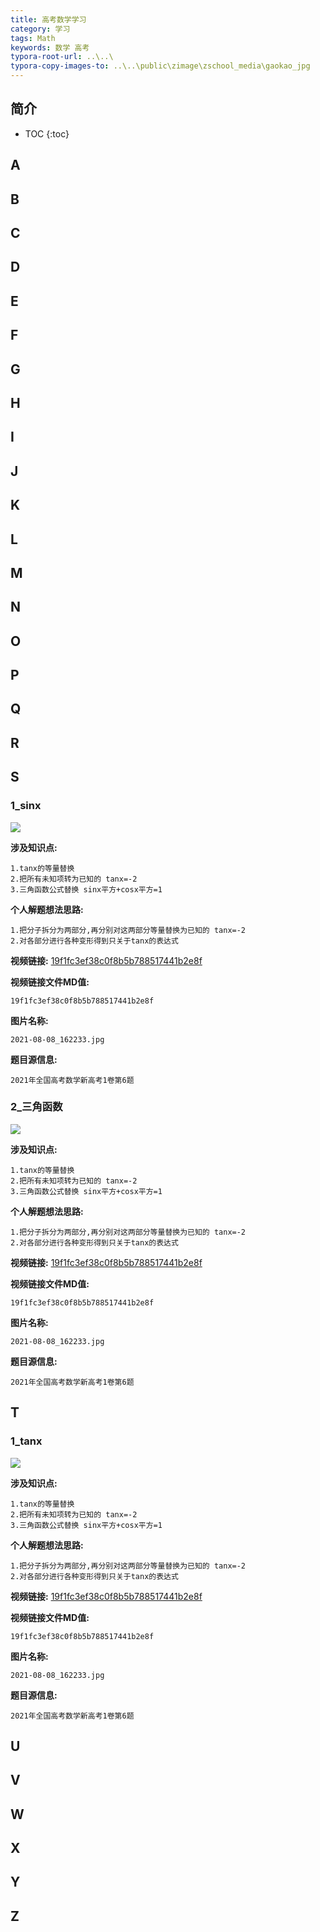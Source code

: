 ```yaml
---
title: 高考数学学习
category: 学习
tags: Math
keywords: 数学 高考
typora-root-url: ..\..\
typora-copy-images-to: ..\..\public\zimage\zschool_media\gaokao_jpg
---
```



## 简介
 * TOC
 {:toc}



## A

## B

## C

## D

## E

## F

## G

## H

## I

## J

## K

## L

## M

## N

## O

## P

## Q

## R

## S

### 1_sinx

<img src="/public/zimage/zschool_media/gaokao_jpg/2021-08-08_162233.jpg">

**涉及知识点:**  

```
1.tanx的等量替换   
2.把所有未知项转为已知的 tanx=-2  
3.三角函数公式替换 sinx平方+cosx平方=1
````

**个人解题想法思路:**  

```
1.把分子拆分为两部分,再分别对这两部分等量替换为已知的 tanx=-2  
2.对各部分进行各种变形得到只关于tanx的表达式
````

**视频链接:**  [19f1fc3ef38c0f8b5b788517441b2e8f](/public/zimage/zschool_media/gaokao_mp4/19f1fc3ef38c0f8b5b788517441b2e8f.mp4)

**视频链接文件MD值:**  

```
19f1fc3ef38c0f8b5b788517441b2e8f
````

**图片名称:**  

```
2021-08-08_162233.jpg
````

**题目源信息:**  

```
2021年全国高考数学新高考1卷第6题
````

### 2_三角函数

<img src="/public/zimage/zschool_media/gaokao_jpg/2021-08-08_162233.jpg">

**涉及知识点:**  

```
1.tanx的等量替换   
2.把所有未知项转为已知的 tanx=-2  
3.三角函数公式替换 sinx平方+cosx平方=1
````

**个人解题想法思路:**  

```
1.把分子拆分为两部分,再分别对这两部分等量替换为已知的 tanx=-2  
2.对各部分进行各种变形得到只关于tanx的表达式
````

**视频链接:**  [19f1fc3ef38c0f8b5b788517441b2e8f](/public/zimage/zschool_media/gaokao_mp4/19f1fc3ef38c0f8b5b788517441b2e8f.mp4)

**视频链接文件MD值:**  

```
19f1fc3ef38c0f8b5b788517441b2e8f
````

**图片名称:**  

```
2021-08-08_162233.jpg
````

**题目源信息:**  

```
2021年全国高考数学新高考1卷第6题
````

## T

### 1_tanx

<img src="/public/zimage/zschool_media/gaokao_jpg/2021-08-08_162233.jpg">

**涉及知识点:**  

```
1.tanx的等量替换   
2.把所有未知项转为已知的 tanx=-2  
3.三角函数公式替换 sinx平方+cosx平方=1
````

**个人解题想法思路:**  

```
1.把分子拆分为两部分,再分别对这两部分等量替换为已知的 tanx=-2  
2.对各部分进行各种变形得到只关于tanx的表达式
````

**视频链接:**  [19f1fc3ef38c0f8b5b788517441b2e8f](/public/zimage/zschool_media/gaokao_mp4/19f1fc3ef38c0f8b5b788517441b2e8f.mp4)

**视频链接文件MD值:**  

```
19f1fc3ef38c0f8b5b788517441b2e8f
````

**图片名称:**  

```
2021-08-08_162233.jpg
````

**题目源信息:**  

```
2021年全国高考数学新高考1卷第6题
````

## U

## V

## W

## X

## Y

## Z
